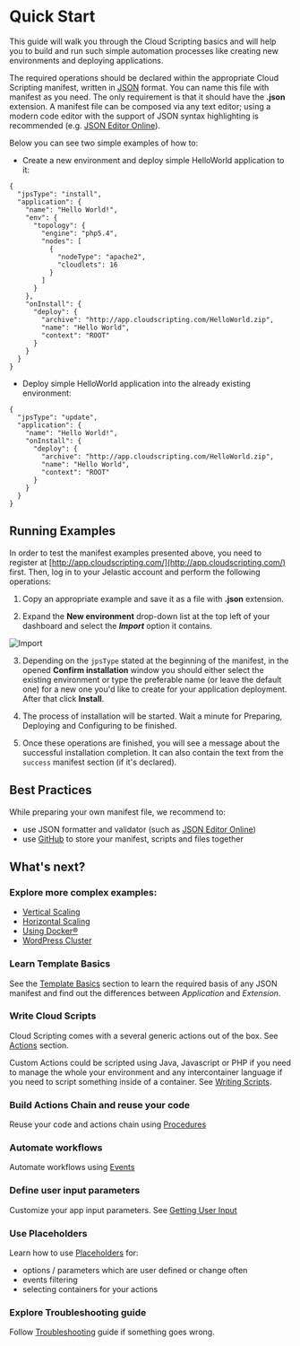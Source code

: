 # Quick Start 
This guide will walk you through the Cloud Scripting basics and will help you to build and run such simple automation processes like creating new environments and deploying applications.

The required operations should be declared within the appropriate Cloud Scripting manifest, written in [JSON](http://ru.wikipedia.org/wiki/JSON) format.
You can name this file with manifest as you need. The only requirement is that it should have the **.json** extension.
A manifest file can be composed via any text editor; using a modern code editor with the support of JSON syntax highlighting is recommended
(e.g. [JSON Editor Online](http://jsoneditoronline.org/)).

Below you can see two simple examples of how to: 

- Create a new environment and deploy simple HelloWorld application to it:  

```
{
  "jpsType": "install",
  "application": {
    "name": "Hello World!",
    "env": {
      "topology": {
        "engine": "php5.4",
        "nodes": [
          {
            "nodeType": "apache2",
            "cloudlets": 16
          }
        ]
      }
    },
    "onInstall": {
      "deploy": {
        "archive": "http://app.cloudscripting.com/HelloWorld.zip",
        "name": "Hello World",
        "context": "ROOT"
      }
    }
  }
}
```

- Deploy simple HelloWorld application into the already existing environment: 

```
{
  "jpsType": "update",
  "application": {
    "name": "Hello World!",
    "onInstall": {
      "deploy": {
        "archive": "http://app.cloudscripting.com/HelloWorld.zip",
        "name": "Hello World",
        "context": "ROOT"
      }
    }
  }
}
```

## Running Examples

In order to test the manifest examples presented above, you need to register at [http://app.cloudscripting.com/](http://app.cloudscripting.com/) first. 
Then, log in to your Jelastic account and perform the following operations:

1. Copy an appropriate example and save it as a file with **.json** extension.

2. Expand the **New environment** drop-down list at the top left of your dashboard and select the ***Import*** option it contains.

![Import](https://download.jelastic.com/index.php/apps/files_sharing/publicpreview?file=%2F%2Fimport.png&x=1904&a=true&t=0a79155f0039614d04c71840117b9d86&scalingup=0)

3. Depending on the `jpsType` stated at the beginning of the manifest, in the opened **Confirm installation** window you should either select the existing environment or type the preferable name (or leave the default one) for a new one you'd like to create for your application deployment. After that click **Install**.

4. The process of installation will be started. Wait a minute for Preparing, Deploying and Configuring to be finished.

5. Once these operations are finished, you will see a message about the successful installation completion. It can also contain the text from the `success` manifest section (if it's declared).

## Best Practices

While preparing your own manifest file, we recommend to:

- use JSON formatter and validator (such as [JSON Editor Online](http://jsoneditoronline.org/))
- use [GitHub](https://github.com/) to store your manifest, scripts and files together
   

## What's next?

### Explore more complex examples:

- [Vertical Scaling](/examples/vertical-scaling/)
- [Horizontal Scaling](/examples/horizontal-scaling/)
- [Using Docker&reg;](/examples/using-docker/)
- [WordPress Cluster](/examples/wordpress-cluster/)

### Learn Template Basics
See the [Template Basics](creating-templates/template-basics/) section to learn the required basis of any JSON manifest and find out the differences between *Application* and *Extension*. 

### Write Cloud Scripts  
Cloud Scripting comes with a several generic actions out of the box. See [Actions](/reference/actions/) section.

Custom Actions could be scripted using Java, Javascript or PHP if you need to manage the whole your environment and any intercontainer language if you need to script something inside of a container.
See [Writing Scripts](creating-templates/writing-scripts/).

### Build Actions Chain and reuse your code    
Reuse your code and actions chain using [Procedures](/reference/procedures/)

### Automate workflows
Automate workflows using [Events](/reference/events/)

### Define user input parameters 
Customize your app input parameters. See [Getting User Input](creating-templates/user-input-parameters/) 

### Use Placeholders 
Learn how to use [Placeholders](/reference/placeholders/) for:

- options / parameters which are user defined or change often
- events filtering
- selecting containers for your actions

### Explore Troubleshooting guide
Follow [Troubleshooting](troubleshooting/) guide if something goes wrong.